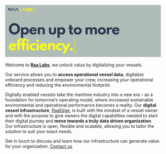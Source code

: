 
![image info](profile.png)

Welcome to **[Raa Labs](https://www.raalabs.com/)**, we unlock value by digitalizing your vessels.

Our service allows you to **access operational vessel data**, digitalize onboard processes and empower your crew, increasing your operational efficiency and reducing the environmental footprint.

Digitally enabled vessels take the maritime industry into a new era – as a foundation for tomorrow’s operating model, where increased sustainable environmental and operational performance becomes a reality. Our **digital vessel infrastructure**, [RaaEdge](https://www.raalabs.com/raaedge-what-is-it), is built with the mindset of a vessel owner and with the purpose to give owners the digital capabilities needed to start their digital journey and **move towards a truly data driven organization**. Our infrastructure is open, flexible and scalable, allowing you to tailor the solution to suit your exact needs.  

Get in touch to discuss and learn how our infrastructure can generate value for your organization. [Contact us](https://www.raalabs.com/contact)
